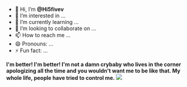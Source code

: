 - 👋 Hi, I’m **@Hi5fivev**
- 👀 I’m interested in ...
- 🌱 I’m currently learning ...
- 💞️ I’m looking to collaborate on ...
- 📫 How to reach me ...
- 😄 Pronouns: ...
- ⚡ Fun fact: ...

<!---
Hi5fivev/Hi5fivev is a ✨ special ✨ repository because its `README.md` (this file) appears on your GitHub profile.
You can click the Preview link to take a look at your changes.
--->

**I'm better! I'm better! I'm not a damn crybaby who lives in the corner apologizing all the time and you wouldn't want me to be like that. My whole life, people have tried to control me.**
![](https://media1.tenor.com/m/Xa3KRCTJUuUAAAAd/homelander-theboysfinale.gif)



